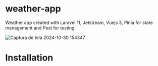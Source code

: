 # weather-app
Weather app created with Laravel 11, Jetstream, Vuejs 3, Pinia for state management and Pest for testing.

![Captura de tela 2024-10-30 154347](https://github.com/user-attachments/assets/a8e5e37c-fb3a-4d5f-a07f-2bc99eadacaf)

# Installation
